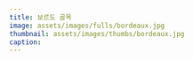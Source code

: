 ```yaml
---
title: 보르도 골목
image: assets/images/fulls/bordeaux.jpg
thumbnail: assets/images/thumbs/bordeaux.jpg
caption:
---
```

